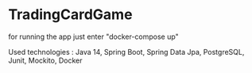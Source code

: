# TradingCardGame

for running the app just enter "docker-compose up"

Used technologies : Java 14, Spring Boot, Spring Data Jpa, PostgreSQL, Junit, Mockito, Docker

